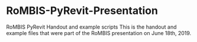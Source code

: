 # RoMBIS-PyRevit-Presentation
RoMBIS PyRevit Handout and example scripts
This is the handout and example files that were part of the RoMBIS presentation on June 18th, 2019. 
